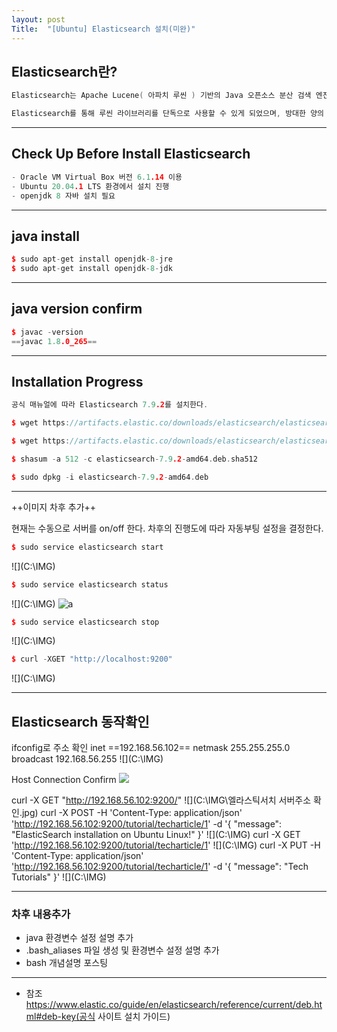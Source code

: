 ```yaml
---
layout: post
Title:  "[Ubuntu] Elasticsearch 설치(미완)"
---
```

## Elasticsearch란?
```cpp
Elasticsearch는 Apache Lucene( 아파치 루씬 ) 기반의 Java 오픈소스 분산 검색 엔진입니다.

Elasticsearch를 통해 루씬 라이브러리를 단독으로 사용할 수 있게 되었으며, 방대한 양의 데이터를 신속하게, 거의 실시간( NRT, Near Real Time )으로 저장, 검색, 분석할 수 있습니다.
```
- - -
## Check Up Before Install Elasticsearch
```cpp
- Oracle VM Virtual Box 버전 6.1.14 이용
- Ubuntu 20.04.1 LTS 환경에서 설치 진행
- openjdk 8 자바 설치 필요
```
- - -

## java install
```cpp
$ sudo apt-get install openjdk-8-jre
$ sudo apt-get install openjdk-8-jdk
```
- - -

## java version confirm
```cpp
$ javac -version
==javac 1.8.0_265==
```
- - -
## Installation Progress
```cpp
공식 매뉴얼에 따라 Elasticsearch 7.9.2를 설치한다.

$ wget https://artifacts.elastic.co/downloads/elasticsearch/elasticsearch-7.9.2-amd64.deb

$ wget https://artifacts.elastic.co/downloads/elasticsearch/elasticsearch-7.9.2-amd64.deb.sha512

$ shasum -a 512 -c elasticsearch-7.9.2-amd64.deb.sha512 

$ sudo dpkg -i elasticsearch-7.9.2-amd64.deb
```
- - -

++이미지 차후 추가++

현재는 수동으로 서버를 on/off 한다.
차후의 진행도에 따라 자동부팅 설정을 결정한다.
```cpp
$ sudo service elasticsearch start
```
![](C:\IMG\)
```cpp
$ sudo service elasticsearch status
```
![](C:\IMG\)
![a](C:\IMG\ConnectionConfirm.JPG)

```cpp
$ sudo service elasticsearch stop
```
![](C:\IMG\)
```cpp
$ curl -XGET "http://localhost:9200"
```
![](C:\IMG\)
- - -
## Elasticsearch 동작확인

ifconfig로 주소 확인
inet ==192.168.56.102==  netmask 255.255.255.0  broadcast 192.168.56.255
![](C:\IMG\)

Host Connection Confirm
![](C:\IMG\통신확인.jpg)

curl -X GET "http://192.168.56.102:9200/"
![](C:\IMG\엘라스틱서치 서버주소 확인.jpg)
curl -X POST -H 'Content-Type: application/json'  'http://192.168.56.102:9200/tutorial/techarticle/1' -d '{ "message": "ElasticSearch installation on Ubuntu Linux!" }'
![](C:\IMG\)
curl -X GET 'http://192.168.56.102:9200/tutorial/techarticle/1'
![](C:\IMG\)
curl -X PUT -H 'Content-Type: application/json' 'http://192.168.56.102:9200/tutorial/techarticle/1' -d '{ "message": "Tech Tutorials" }'
![](C:\IMG\)

- - -

### 차후 내용추가
- java 환경변수 설정 설명 추가
- .bash_aliases 파일 생성 및 환경변수 설정 설명 추가
- bash 개념설명 포스팅

- - -



- 참조
https://www.elastic.co/guide/en/elasticsearch/reference/current/deb.html#deb-key(공식 사이트 설치 가이드)

